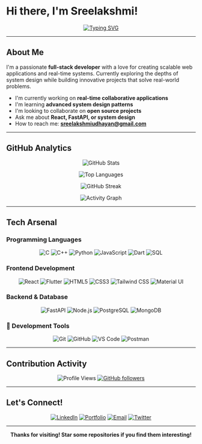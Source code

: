 # Hi there, I'm Sreelakshmi! 

<div align="center">
  
[![Typing SVG](https://readme-typing-svg.herokuapp.com?font=Fira+Code&weight=500&size=24&pause=1000&color=9745F5&center=true&vCenter=true&width=600&lines=Full-Stack+Developer+%F0%9F%9A%80;Building+Real-time+Applications+%E2%9A%A1;System+Design+Enthusiast+%F0%9F%8F%97%EF%B8%8F;Always+Learning+Something+New+%F0%9F%93%9A)](https://git.io/typing-svg)

</div>

---

##  About Me

I'm a passionate **full-stack developer** with a love for creating scalable web applications and real-time systems. Currently exploring the depths of system design while building innovative projects that solve real-world problems.

-  I'm currently working on **real-time collaborative applications**
-  I'm learning **advanced system design patterns** 
-  I'm looking to collaborate on **open source projects**
-  Ask me about **React, FastAPI, or system design**
-  How to reach me: **sreelakshmiudhayan@gmail.com** 


---

##  GitHub Analytics

<div align="center">
  
![GitHub Stats](https://github-readme-stats.vercel.app/api?username=sreelakshmi2312&show_icons=true&theme=tokyonight&hide_border=true&count_private=true)

![Top Languages](https://github-readme-stats.vercel.app/api/top-langs/?username=sreelakshmi2312&layout=compact&theme=tokyonight&hide_border=true&langs_count=8)

</div>

<div align="center">
  
![GitHub Streak](https://github-readme-streak-stats.herokuapp.com/?user=sreelakshmi2312&theme=tokyonight&hide_border=true)

</div>

<div align="center">
  
![Activity Graph](https://github-readme-activity-graph.vercel.app/graph?username=sreelakshmi2312&theme=tokyo-night&hide_border=true&radius=10)

</div>

---

##  Tech Arsenal

###  Programming Languages
<div align="center">

![C](https://img.shields.io/badge/C-00599C?style=for-the-badge&logo=c&logoColor=white)
![C++](https://img.shields.io/badge/C++-00599C?style=for-the-badge&logo=c%2B%2B&logoColor=white)
![Python](https://img.shields.io/badge/Python-FFD43B?style=for-the-badge&logo=python&logoColor=blue)
![JavaScript](https://img.shields.io/badge/JavaScript-F7DF1E?style=for-the-badge&logo=javascript&logoColor=black)
![Dart](https://img.shields.io/badge/Dart-0175C2?style=for-the-badge&logo=dart&logoColor=white)
![SQL](https://img.shields.io/badge/SQL-4479A1?style=for-the-badge&logo=mysql&logoColor=white)

</div>

###  Frontend Development
<div align="center">

![React](https://img.shields.io/badge/React-20232A?style=for-the-badge&logo=react&logoColor=61DAFB)
![Flutter](https://img.shields.io/badge/Flutter-02569B?style=for-the-badge&logo=flutter&logoColor=white)
![HTML5](https://img.shields.io/badge/HTML5-E34F26?style=for-the-badge&logo=html5&logoColor=white)
![CSS3](https://img.shields.io/badge/CSS3-1572B6?style=for-the-badge&logo=css3&logoColor=white)
![Tailwind CSS](https://img.shields.io/badge/Tailwind_CSS-38B2AC?style=for-the-badge&logo=tailwind-css&logoColor=white)
![Material UI](https://img.shields.io/badge/Material--UI-0081CB?style=for-the-badge&logo=material-ui&logoColor=white)

</div>

###  Backend & Database
<div align="center">

![FastAPI](https://img.shields.io/badge/FastAPI-005571?style=for-the-badge&logo=fastapi)
![Node.js](https://img.shields.io/badge/Node.js-43853D?style=for-the-badge&logo=node.js&logoColor=white)
![PostgreSQL](https://img.shields.io/badge/PostgreSQL-316192?style=for-the-badge&logo=postgresql&logoColor=white)
![MongoDB](https://img.shields.io/badge/MongoDB-4EA94B?style=for-the-badge&logo=mongodb&logoColor=white)

</div>

### 🔧 Development Tools
<div align="center">

![Git](https://img.shields.io/badge/Git-F05032?style=for-the-badge&logo=git&logoColor=white)
![GitHub](https://img.shields.io/badge/GitHub-100000?style=for-the-badge&logo=github&logoColor=white)
![VS Code](https://img.shields.io/badge/VS_Code-0078D4?style=for-the-badge&logo=visual%20studio%20code&logoColor=white)
![Postman](https://img.shields.io/badge/Postman-FF6C37?style=for-the-badge&logo=postman&logoColor=white)

</div>

---





##  Contribution Activity

<div align="center">

![Profile Views](https://komarev.com/ghpvc/?username=sreelakshmi2312&label=Profile%20views&color=9745f5&style=for-the-badge)
[![GitHub followers](https://img.shields.io/github/followers/sreelakshmi2312?label=Followers&style=for-the-badge&color=9745f5)](https://github.com/sreelakshmi2312)

</div>

---

##  Let's Connect!

<div align="center">

[![LinkedIn](https://img.shields.io/badge/LinkedIn-0077B5?style=for-the-badge&logo=linkedin&logoColor=white)]()
[![Portfolio](https://img.shields.io/badge/Portfolio-255E63?style=for-the-badge&logo=About.me&logoColor=white)]()
[![Email](https://img.shields.io/badge/Email-D14836?style=for-the-badge&logo=gmail&logoColor=white)]()
[![Twitter](https://img.shields.io/badge/Twitter-1DA1F2?style=for-the-badge&logo=twitter&logoColor=white)]()

</div>

---

<div align="center">
  


**Thanks for visiting!  Star some repositories if you find them interesting!**

</div>
